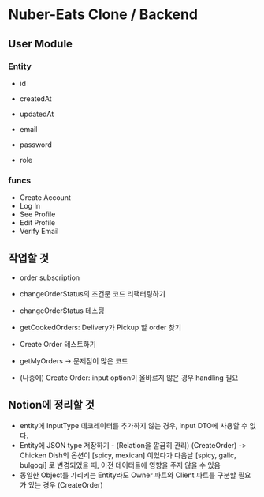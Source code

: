 # Nuber-Eats Clone / Backend

## User Module
### Entity
* id
* createdAt
* updatedAt

* email
* password
* role

### funcs
* Create Account
* Log In
* See Profile
* Edit Profile
* Verify Email


## 작업할 것
* order subscription

* changeOrderStatus의 조건문 코드 리팩터링하기
* changeOrderStatus 테스팅
* getCookedOrders: Delivery가 Pickup 할 order 찾기
* Create Order 테스트하기
* getMyOrders -> 문제점이 많은 코드
* (나중에) Create Order: input option이 올바르지 않은 경우 handling 필요

## Notion에 정리할 것
* entity에 InputType 데코레이터를 추가하지 않는 경우, input DTO에 사용할 수 없다.
* Entity에 JSON type 저장하기 - (Relation을 깔끔히 관리)                                                (CreateOrder)
    -> Chicken Dish의 옵션이 [spicy, mexican] 이었다가 다음날 [spicy, galic, bulgogi] 로 변경되었을 때, 이전 데이터들에 영향을 주지 않을 수 있음
* 동일한 Object를 가리키는 Entity라도 Owner 파트와 Client 파트를 구분할 필요가 있는 경우                    (CreateOrder)